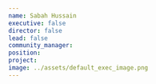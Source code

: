 ```yaml
---
name: Sabah Hussain
executive: false
director: false
lead: false
community_manager:   
position:  
project:  
image: ../assets/default_exec_image.png
---
```

